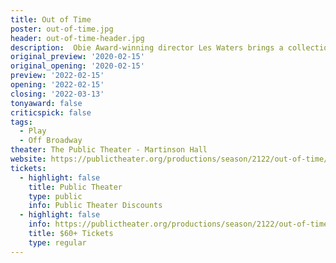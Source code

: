 ```yaml
---
title: Out of Time
poster: out-of-time.jpg
header: out-of-time-header.jpg
description:  Obie Award-winning director Les Waters brings a collection of brand-new monologues by five award-winning Asian American playwrights, performed by an ensemble of actors all over the age of 60.
original_preview: '2020-02-15'
original_opening: '2020-02-15'
preview: '2022-02-15'
opening: '2022-02-15'
closing: '2022-03-13'
tonyaward: false
criticspick: false
tags: 
  - Play
  - Off Broadway
theater: The Public Theater - Martinson Hall
website: https://publictheater.org/productions/season/2122/out-of-time/
tickets:
  - highlight: false
    title: Public Theater
    type: public
    info: Public Theater Discounts
  - highlight: false
    info: https://publictheater.org/productions/season/2122/out-of-time/
    title: $60+ Tickets
    type: regular
---
```

